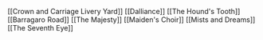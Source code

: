 [[Crown and Carriage Livery Yard]]
[[Dalliance]]
[[The Hound's Tooth]]
[[Barragaro Road]]
[[The Majesty]]
[[Maiden's Choir]]
[[Mists and Dreams]]
[[The Seventh Eye]]